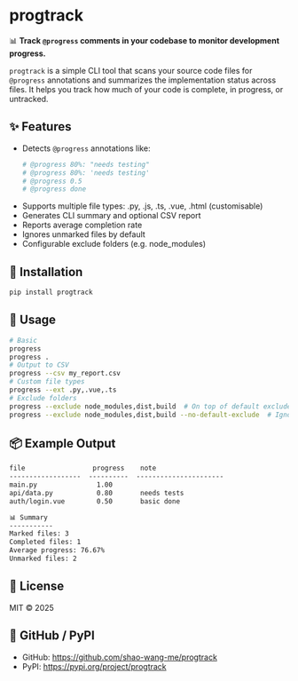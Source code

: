# progtrack

📊 **Track `@progress` comments in your codebase to monitor development progress.**

`progtrack` is a simple CLI tool that scans your source code files for `@progress` annotations and summarizes the implementation status across files. It helps you track how much of your code is complete, in progress, or untracked.

## ✨ Features

- Detects `@progress` annotations like:
  ```python
  # @progress 80%: "needs testing"
  # @progress 80%: 'needs testing'
  # @progress 0.5
  # @progress done
  ```
- Supports multiple file types: .py, .js, .ts, .vue, .html (customisable)
- Generates CLI summary and optional CSV report
- Reports average completion rate
- Ignores unmarked files by default
- Configurable exclude folders (e.g. node_modules)

## 🧰 Installation

```bash
pip install progtrack
```

## 🚀 Usage

```bash
# Basic
progress
progress .
# Output to CSV
progress --csv my_report.csv
# Custom file types
progress --ext .py,.vue,.ts
# Exclude folders
progress --exclude node_modules,dist,build  # On top of default exclude folders
progress --exclude node_modules,dist,build --no-default-exclude  # Ignore default exclude folders
```

## 📦 Example Output

```txt
file                 progress    note
------------------  ----------  ----------------------
main.py               1.00
api/data.py           0.80       needs tests
auth/login.vue        0.50       basic done

📊 Summary
-----------
Marked files: 3
Completed files: 1
Average progress: 76.67%
Unmarked files: 2
```

## 🪪 License

MIT © 2025

## 🤖 GitHub / PyPI
- GitHub: https://github.com/shao-wang-me/progtrack
- PyPI: https://pypi.org/project/progtrack